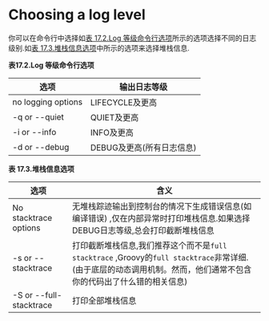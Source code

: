 # Choosing a log level

你可以在命令行中选择如[表 17.2.Log 等级命令行选项]()所示的选项选择不同的日志级别.如[表 17.3.堆栈信息选项]()中所示的选项来选择堆栈信息.

**表17.2.Log 等级命令行选项**

| 选项 | 输出日志等级 |
| -- | -- |
| no logging options | LIFECYCLE及更高 |
| -q or --quiet | QUIET及更高 |
| -i or --info | INFO及更高 |
| -d or --debug | DEBUG及更高(所有日志信息) |


**表 17.3.堆栈信息选项**

| 选项 | 含义 |
| -- | -- |
| No stacktrace options | 无堆栈踪迹输出到控制台的情况下生成错误信息(如编译错误) ,仅在内部异常时打印堆栈信息.如果选择DEBUG日志等级,总会打印截断堆栈信息|
| -s or --stacktrace | 打印截断堆栈信息,我们推荐这个而不是`full stacktrace` ,Groovy的`full stacktrace`非常详细.(由于底层的动态调用机制。然而，他们通常不包含你的代码出了什么错的相关信息) |
| -S or --full-stacktrace | 打印全部堆栈信息 |


